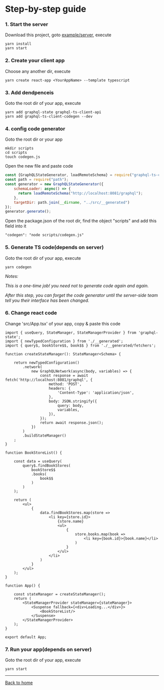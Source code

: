 # Step-by-step guide


### 1. Start the server

Download this project, goto [example/server](example/server), execute
```
yarn install
yarn start
```

### 2. Create your client app

Choose any another dir, execute
```
yarn create react-app <YourAppName> --template typescript
```

### 3. Add dendpenceis

Goto the root dir of your app, execute
```
yarn add graphql-state graphql-ts-client-api
yarn add graphql-ts-client-codegen --dev
``` 

### 4. config code generator

Goto the root dir or your app
```
mkdir scripts
cd scripts
touch codegen.js
``` 
Open the new file and paste code
```js
const {GraphQLStateGenerator, loadRemoteSchema} = require("graphql-ts-client-codegen");
const path = require("path");
const generator = new GraphQLStateGenerator({
    schemaLoader: async() => {
      return loadRemoteSchema("http://localhost:8081/graphql");
    },
    targetDir: path.join(__dirname, "../src/__generated")
});
generator.generate();
```
Open the package.json of the root dir, find the object "scripts" and add this field into it
```
"codegen": "node scripts/codegen.js"
```

### 5. Generate TS code(depends on server)

Goto the root dir of your app, execute

```
yarn codegen
``` 
*Notes:*

*This is a one-time job! you need not to generate code again and again.*

*After this step, you can forget the code generator until the server-side team tell you their interface has been changed.*

### 6. Change react code

Change 'src/App.tsx' of your app, copy & paste this code
```tsx
import { useQuery, StateManager, StateManagerProvider } from 'graphql-state';
import { newTypedConfiguration } from './__generated';
import { query$, bookStore$$, book$$ } from './__generated/fetchers';

function createStateManager(): StateManager<Schema> {

    return newTypedConfiguration()
    	.network(
			new GraphQLNetwork(async(body, variables) => {
				const response = await fetch('http://localhost:8081/graphql', {
					method: 'POST',
					headers: {
						'Content-Type': 'application/json',
					},
					body: JSON.stringify({
						query: body,
						variables,
					}),
				}); 
				return await response.json();
			})
		)
		.buildStateManager()
    ;
}
	
function BookStoreList() {

	const data = useQuery(
		query$.findBookStores(
			bookStore$$
			.books(
				book$$
			)
		)
	);
	
	return (
		<ul>
			{
				data.findBookStores.map(store => 
					<li key={store.id}>
						{store.name}
						<ul>
							{
								store.books.map(book => 
									<li key={book.id}>{book.name}</li>
								) 
							}
						</ul>
					</li>
				)
			}
		</ul>
	);
}

function App() {

	const stateManager = createStateManager();
    return (
        <StateManagerProvider stateManager={stateManager}>
			<Suspense fallback={<div>Loading...</div>}>
				<BookStoreList/>
			</Suspense>
        </StateManagerProvider>
    );
}

export default App;
```

### 7. Run your app(depends on server)

Goto the root dir of your app, execute 
```
yarn start
```

____________________

[Back to home](https://github.com/babyfish-ct/graphql-state)

